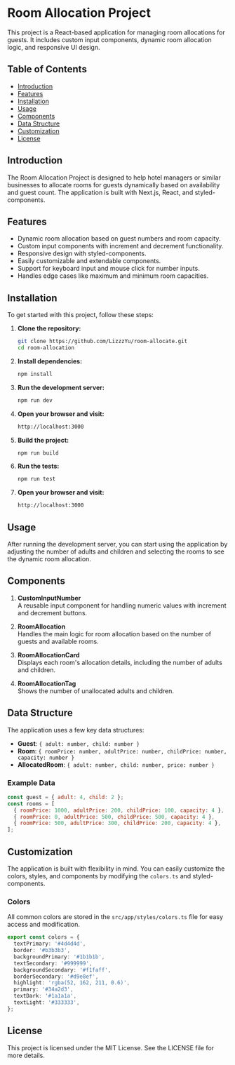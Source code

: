 # Room Allocation Project

This project is a React-based application for managing room allocations for guests. It includes custom input components, dynamic room allocation logic, and responsive UI design.

## Table of Contents

- [Introduction](#introduction)
- [Features](#features)
- [Installation](#installation)
- [Usage](#usage)
- [Components](#components)
- [Data Structure](#data-structure)
- [Customization](#customization)
- [License](#license)

## Introduction

The Room Allocation Project is designed to help hotel managers or similar businesses to allocate rooms for guests dynamically based on availability and guest count. The application is built with Next.js, React, and styled-components.

## Features

- Dynamic room allocation based on guest numbers and room capacity.
- Custom input components with increment and decrement functionality.
- Responsive design with styled-components.
- Easily customizable and extendable components.
- Support for keyboard input and mouse click for number inputs.
- Handles edge cases like maximum and minimum room capacities.

## Installation

To get started with this project, follow these steps:

1. **Clone the repository:**

   ```bash
   git clone https://github.com/LizzzYu/room-allocate.git
   cd room-allocation
   ```

2. **Install dependencies:**

   ```bash
   npm install
   ```

3. **Run the development server:**

   ```bash
   npm run dev
   ```

4. **Open your browser and visit:**

   ```bash
   http://localhost:3000
   ```  

5. **Build the project:**

   ```bash
   npm run build
   ```

6. **Run the tests:**

   ```bash
   npm run test
   ```

7. **Open your browser and visit:**

   ```bash
   http://localhost:3000
   ```

## Usage

After running the development server, you can start using the application by adjusting the number of adults and children and selecting the rooms to see the dynamic room allocation.

## Components

1. **CustomInputNumber**  
   A reusable input component for handling numeric values with increment and decrement buttons.

2. **RoomAllocation**  
   Handles the main logic for room allocation based on the number of guests and available rooms.

3. **RoomAllocationCard**  
   Displays each room's allocation details, including the number of adults and children.

4. **RoomAllocationTag**  
   Shows the number of unallocated adults and children.

## Data Structure

The application uses a few key data structures:

- **Guest**: `{ adult: number, child: number }`
- **Room**: `{ roomPrice: number, adultPrice: number, childPrice: number, capacity: number }`
- **AllocatedRoom**: `{ adult: number, child: number, price: number }`

### Example Data

```javascript
const guest = { adult: 4, child: 2 };
const rooms = [
  { roomPrice: 1000, adultPrice: 200, childPrice: 100, capacity: 4 },
  { roomPrice: 0, adultPrice: 500, childPrice: 500, capacity: 4 },
  { roomPrice: 500, adultPrice: 300, childPrice: 200, capacity: 4 },
];
```

## Customization

The application is built with flexibility in mind. You can easily customize the colors, styles, and components by modifying the `colors.ts` and styled-components.

### Colors

All common colors are stored in the `src/app/styles/colors.ts` file for easy access and modification.

```typescript
export const colors = {
  textPrimary: '#4d4d4d',
  border: '#b3b3b3',
  backgroundPrimary: '#1b1b1b',
  textSecondary: '#999999',
  backgroundSecondary: '#f1faff',
  borderSecondary: '#d9e8ef',
  highlight: 'rgba(52, 162, 211, 0.6)',
  primary: '#34a2d3',
  textDark: '#1a1a1a',
  textLight: '#333333',
};
```

## License

This project is licensed under the MIT License. See the LICENSE file for more details.



